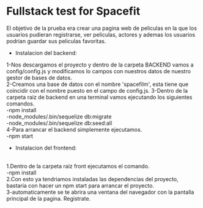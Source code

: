 # Fullstack test for Spacefit

El objetivo de la prueba era crear una pagina web de peliculas en la que los usuarios pudieran registrarse, ver peliculas, actores y ademas los usuarios podrian guardar sus peliculas favoritas.

* Instalacion del backend:  

1-Nos descargamos el proyecto y dentro de la carpeta BACKEND vamos a config/config.js y modificamos lo campos
con nuestros datos de nuestro gestor de bases de datos. <br />
2-Creamos una base de datos con el nombre 'spacefilm', esta tiene que coincidir con el nombre puesto en el campo de config.js.
3-Dentro de la carpeta raiz de backend en una terminal vamos ejecutando los siguientes comandos.<br />
  -npm install<br />
  -node_modules/.bin/sequelize db:migrate <br />
  -node_modules/.bin/sequelize db:seed:all <br />
4-Para arrancar el backend simplemente ejecutamos.<br />
  -npm start<br />

* Instalacion del frontend:
 <br />
 1.Dentro de la carpeta raiz front ejecutamos el comando.
  <br />
  -npm install
  <br />
 2.Con esto ya tendriamos instaladas las dependencias del proyecto,
 bastaria con hacer un npm start para arrancar el proyecto.
  <br />
3-automaticamente se te abrira una ventana del navegador con la pantalla principal de la pagina.
  Registrate.
  
  
